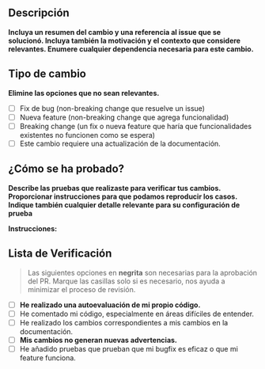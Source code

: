 ## Descripción

**Incluya un resumen del cambio y una referencia al issue que se solucionó. Incluya también la motivación y el contexto que considere relevantes. Enumere cualquier dependencia necesaria para este cambio.**

<!-- Plantilla de ejemplo, abarcando conceptos generales de la contribución:

**Este PR provee:**
-   Implementación de tests de integración para...
-   Rediseño de controles de etiquetado en...
-   ...
-->

<!-- si se resuelve un bug:
Fixes #<número_de_issue>
-->

<!-- si se resuelve una feature
Closes #<número_de_issue>
-->

<!-- Ejemplos:
Fixes: #420
Closes: #420
-->

## Tipo de cambio

**Elimine las opciones que no sean relevantes.**

<!-- Edite a continuación -->

- [ ] Fix de bug (non-breaking change que resuelve un issue)
- [ ] Nueva feature (non-breaking change que agrega funcionalidad)
- [ ] Breaking change (un fix o nueva feature que haría que funcionalidades existentes no funcionen como se espera)
- [ ] Este cambio requiere una actualización de la documentación.

## ¿Cómo se ha probado?

**Describe las pruebas que realizaste para verificar tus cambios. Proporcionar instrucciones para que podamos reproducir los casos. Indique también cualquier detalle relevante para su configuración de prueba**

**Instrucciones:**

<!-- Proporcione instrucciones, a continuación un ejemplo:

**1.** Setear los siguientes parámetros en `.env`: ...
**2.** Levantar la aplicación en modo development.
**3.** Acceder a la aplicación con credentiales de prueba: `<credenciales>`

**Resultado esperado:** verificar que el layout de inicio refleja las....

-->

## Lista de Verificación

> Las siguientes opciones en **negrita** son necesarias para la aprobación del PR. Marque las casillas solo si es necesario, nos ayuda a minimizar el proceso de revisión.

<!-- Editar a continuación -->

- [ ] **He realizado una autoevaluación de mi propio código.**
- [ ] He comentado mi código, especialmente en áreas difíciles de entender.
- [ ] He realizado los cambios correspondientes a mis cambios en la documentación.
- [ ] **Mis cambios no generan nuevas advertencias.**
- [ ] He añadido pruebas que prueban que mi bugfix es eficaz o que mi feature funciona.
